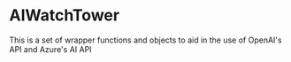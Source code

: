 # AIWatchTower

This is a set of wrapper functions and objects to aid in the use of OpenAI's API and Azure's AI API